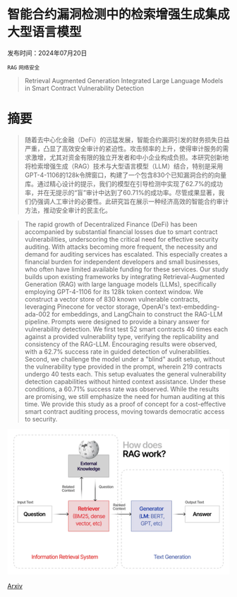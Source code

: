 # 智能合约漏洞检测中的检索增强生成集成大型语言模型

发布时间：2024年07月20日

`RAG` `网络安全`

> Retrieval Augmented Generation Integrated Large Language Models in Smart Contract Vulnerability Detection

# 摘要

> 随着去中心化金融（DeFi）的迅猛发展，智能合约漏洞引发的财务损失日益严重，凸显了高效安全审计的紧迫性。攻击频率的上升，使得审计服务的需求激增，尤其对资金有限的独立开发者和中小企业构成负担。本研究创新地将检索增强生成（RAG）技术与大型语言模型（LLM）结合，特别是采用GPT-4-1106的128k令牌窗口，构建了一个包含830个已知漏洞合约的向量库。通过精心设计的提示，我们的模型在引导检测中实现了62.7%的成功率，并在无提示的“盲”审计中达到了60.71%的成功率。尽管成果显著，我们仍强调人工审计的必要性。此研究旨在展示一种经济高效的智能合约审计方法，推动安全审计的民主化。

> The rapid growth of Decentralized Finance (DeFi) has been accompanied by substantial financial losses due to smart contract vulnerabilities, underscoring the critical need for effective security auditing. With attacks becoming more frequent, the necessity and demand for auditing services has escalated. This especially creates a financial burden for independent developers and small businesses, who often have limited available funding for these services. Our study builds upon existing frameworks by integrating Retrieval-Augmented Generation (RAG) with large language models (LLMs), specifically employing GPT-4-1106 for its 128k token context window. We construct a vector store of 830 known vulnerable contracts, leveraging Pinecone for vector storage, OpenAI's text-embedding-ada-002 for embeddings, and LangChain to construct the RAG-LLM pipeline. Prompts were designed to provide a binary answer for vulnerability detection. We first test 52 smart contracts 40 times each against a provided vulnerability type, verifying the replicability and consistency of the RAG-LLM. Encouraging results were observed, with a 62.7% success rate in guided detection of vulnerabilities. Second, we challenge the model under a "blind" audit setup, without the vulnerability type provided in the prompt, wherein 219 contracts undergo 40 tests each. This setup evaluates the general vulnerability detection capabilities without hinted context assistance. Under these conditions, a 60.71% success rate was observed. While the results are promising, we still emphasize the need for human auditing at this time. We provide this study as a proof of concept for a cost-effective smart contract auditing process, moving towards democratic access to security.

![智能合约漏洞检测中的检索增强生成集成大型语言模型](../../../paper_images/2407.14838/figure1.png)

[Arxiv](https://arxiv.org/abs/2407.14838)
